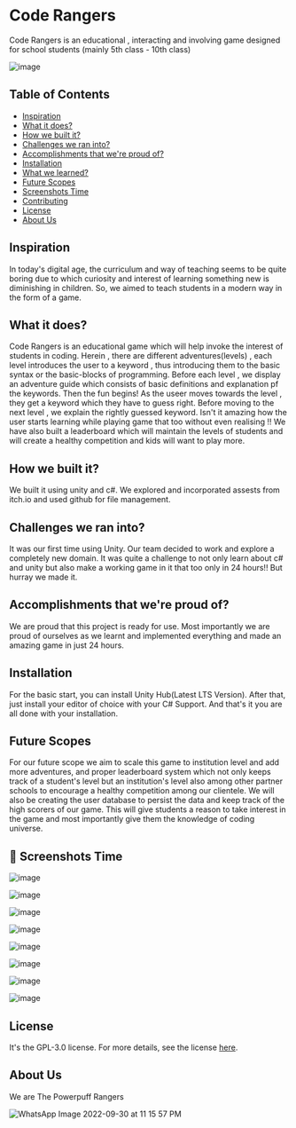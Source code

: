 # Code Rangers


Code Rangers is an educational , interacting and involving game designed for school students (mainly 5th class - 10th class)

![image](https://user-images.githubusercontent.com/77538369/193437336-a26caf20-7c31-48b6-ae7f-696911cc2845.png)

## Table of Contents

- [Inspiration](#inspiration)
- [What it does?](#what-it-does)
- [How we built it?](#how-we-built-it)
- [Challenges we ran into?](#challenges-we-ran-into)
- [Accomplishments that we're proud of?](#accomplishments-that-were-proud-of)
- [Installation](#installation)
- [What we learned?](#what-we-learned)
- [Future Scopes](#future-scope)
- [Screenshots Time](#screenshots-time)
- [Contributing](#contributing)
- [License](#license)
- [About Us](#about-us)

## Inspiration

In today's digital age, the curriculum and way of teaching seems to be quite boring due to which curiosity and interest of learning something new is diminishing in children. So, we aimed to teach students in a modern way in the form of a game.

## What it does?

Code Rangers is an educational game which will help invoke the interest of students in coding. Herein , there are different adventures(levels) , each level introduces the user to a keyword , thus introducing them to the basic syntax or the basic-blocks of programming. Before each level , we display an adventure guide which consists of basic definitions and explanation pf the keywords. Then the fun begins! As the useer moves towards the level , they get a keyword which they have to guess right. Before moving to the next level , we explain the rightly guessed keyword. Isn't it amazing how the user starts learning while playing game that too  without even realising !!
We have also built a leaderboard which will maintain the levels of students and will create a healthy competition and kids will want to play more. 

## How we built it?

We built it using unity and c#.
We explored and incorporated assests from itch.io and used github for file management. 

## Challenges we ran into?

It was our first time using Unity. Our team decided to work and explore a completely new domain.
It was quite a challenge to not only learn about c# and unity but also make a working game in it that too only in 24 hours!! But hurray we made it.



## Accomplishments that we're proud of?

We are proud that this project is ready for use.
Most importantly we are proud of ourselves as we learnt and implemented everything and made an amazing game in just 24 hours.

## Installation

For the basic start, you can install Unity Hub(Latest LTS Version).
After that, just install your editor of choice with your C# Support.
And that's it you are all done with your installation.

## Future Scopes

For our future scope we aim to scale this game to institution level and add more adventures, and proper leaderboard system which not only keeps track of a student's level but an institution's level also among other partner schools to encourage a healthy competition among our clientele.
We will also be creating the user database to persist the data and keep track of the high scorers of our game. This will give students a reason to take interest in the game and most importantly give them the knowledge of coding universe.

## 📸 Screenshots Time

![image](https://user-images.githubusercontent.com/77538369/193439676-065f1b84-c3b2-4971-b833-ddc40f97ef64.png)

![image](https://user-images.githubusercontent.com/77538369/193439681-6ec7dd03-c512-4d25-94e0-bd80b8b96502.png)

![image](https://user-images.githubusercontent.com/77538369/193437333-13170c4f-b6ee-41b9-808c-e5917537c2ed.png)

![image](https://user-images.githubusercontent.com/77538369/193439686-0283be30-f735-4efa-b77f-2af3d93f22e0.png)

![image](https://user-images.githubusercontent.com/77538369/193439698-275533bb-0d85-4dda-8df1-a8181a77f5e8.png)

![image](https://user-images.githubusercontent.com/77538369/193439706-f3a383d8-133a-455e-b144-01f31ad42f01.png)

![image](https://user-images.githubusercontent.com/77538369/193439711-94cfc797-d024-4897-b95f-b166ccb14430.png)

![image](https://user-images.githubusercontent.com/77538369/193439718-7d888a89-904d-4c41-aa34-4bd29f92f7b8.png)

## License

It's the  GPL-3.0 license. For more details, see the license [here](https://github.com/The-Powerpuff-Rangers/coding-rangers/blob/master/LICENSE).

## About Us

We are The Powerpuff Rangers 

![WhatsApp Image 2022-09-30 at 11 15 57 PM](https://user-images.githubusercontent.com/77538369/193437663-2f69c2a4-4f41-43bf-b881-c4d7968b7e06.jpeg)

